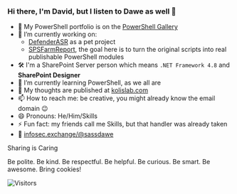 ### Hi there, I'm David, but I listen to Dawe as well 👋

- 🌌 My PowerShell portfolio is on the [PowerShell Gallery](https://www.powershellgallery.com/packages?q=sassdawe)  
- 🔭 I’m currently working on:
    - [DefenderASR](https://github.com/sassdawe/HardenWindows/tree/main/WindowsDefender/DefenderASR) as a pet project
    - [SPSFarmReport](https://github.com/sassdawe/SPSFarmReport), the goal here is to turn the original scripts into real publishable PowerShell modules
- 🛠 I'm a SharePoint Server person which means `.NET Framework 4.8` and **SharePoint Designer**
- 🌱 I’m currently learning PowerShell, as we all are
- 💬 My thoughts are published at [kolislab.com](https://kolislab.com)
- 📫 How to reach me: be creative, you might already know the email domain 😉
- 😄 Pronouns: He/Him/Skills
- ⚡ Fun fact: my friends call me Skills, but that handler was already taken
- 🐘 <a rel="me" href="https://infosec.exchange/@sassdawe">infosec.exchange/@sassdawe</a>

Sharing is Caring

Be polite. Be kind. Be respectful. Be helpful. Be curious. Be smart. Be awesome. Bring cookies!

![Visitors](https://api.visitorbadge.io/api/visitors?path=https%3A%2F%2Fgithub.com%2Fsassdawe&countColor=%23263759)
